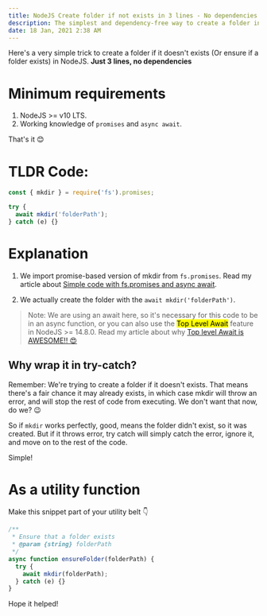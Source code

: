 ```yaml
---
title: NodeJS Create folder if not exists in 3 lines - No dependencies
description: The simplest and dependency-free way to create a folder in NodeJS if it doesn't exist
date: 18 Jan, 2021 2:38 AM
---
```


Here's a very simple trick to create a folder if it doesn't exists (Or ensure if a folder exists) in NodeJS. **Just 3 lines, no dependencies**

# Minimum requirements

1. NodeJS >= v10 LTS.
2. Working knowledge of `promises` and `async await`.

That's it 😊

# TLDR Code:

```js
const { mkdir } = require('fs').promises;

try {
  await mkdir('folderPath');
} catch (e) {}
```

# Explanation

1. We import promise-based version of mkdir from `fs.promises`. Read my article about [Simple code with fs.promises and async await](https://puruvj.dev/blog/fs-promises).

2. We actually create the folder with the `await mkdir('folderPath')`.

> Note: We are using an await here, so it's necessary for this code to be in an async function, or you can also use the <mark>Top Level Await</mark> feature in NodeJS >= 14.8.0. Read my article about why [Top level Await is AWESOME!! 😍](https://puruvj.dev/blog/top-level-await)

## Why wrap it in try-catch?

Remember: We're trying to create a folder if it doesn't exists. That means there's a fair chance it may already exists, in which case mkdir will throw an error, and will stop the rest of code from executing. We don't want that now, do we? 😉

So if `mkdir` works perfectly, good, means the folder didn't exist, so it was created. But if it throws error, try catch will simply catch the error, ignore it, and move on to the rest of the code.

Simple!

# As a utility function

Make this snippet part of your utility belt 👇

```js
/**
 * Ensure that a folder exists
 * @param {string} folderPath
 */
async function ensureFolder(folderPath) {
  try {
    await mkdir(folderPath);
  } catch (e) {}
}
```

Hope it helped!
